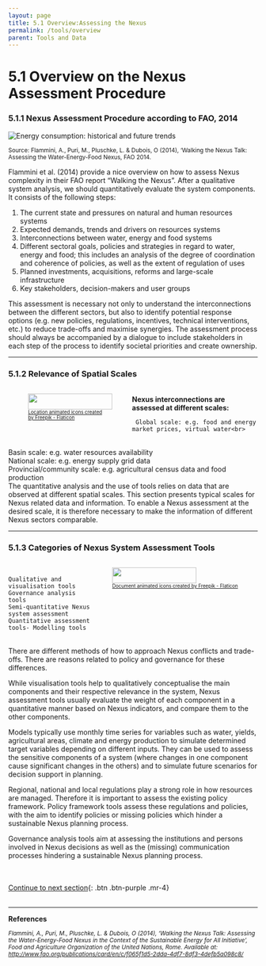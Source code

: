 ```yaml
---
layout: page
title: 5.1 Overview:Assessing the Nexus
permalink: /tools/overview
parent: Tools and Data
---
```

# **5.1 Overview on the Nexus Assessment Procedure**

### **5.1.1 Nexus Assessment Procedure according to FAO, 2014**

<img src="/wef-nexus-online-course/assets/flammini.PNG" alt="Energy consumption: historical and future trends">
<p><small>Source: Flammini, A., Puri, M., Pluschke, L. & Dubois, O (2014), ‘Walking the Nexus Talk: Assessing the Water-Energy-Food Nexus, FAO 2014.</small></p>
<p><small>  </small></p>

Flammini et al. (2014) provide a nice overview on how to assess Nexus complexity in their FAO report “Walking the Nexus”. After a qualitative system analysis, we should quantitatively evaluate the system components. It consists of the following steps:

1. The current state and pressures on natural and human resources systems
2. Expected demands, trends and drivers on resources systems
3. Interconnections between water, energy and food systems
4. Different sectoral goals, policies and strategies in regard to water, energy and food; this includes an analysis of the degree of coordination and coherence of policies, as well as the extent of regulation of uses
5. Planned investments, acquisitions, reforms and large-scale infrastructure
6. Key stakeholders, decision-makers and user groups

This assessment is necessary not only to understand the interconnections between the different sectors, but also to identify potential response options (e.g. new policies, regulations, incentives, technical interventions, etc.) to reduce trade-offs and maximise synergies. The assessment process should always be accompanied by a dialogue to include stakeholders in each step of the process to identify societal priorities and create ownership.

<hr/>


### **5.1.2 Relevance of Spatial Scales**

<div>
<div style="float: left">
<figure>
<img src="/wef-nexus-online-course/assets/around-the-world.gif" width="170" height="32">
<figcaption><small><small><a href="https://www.flaticon.com/free-animated-icons/location" title="location animated icons">Location animated icons created <br>by Freepik - Flaticon</a></small></small></figcaption>
</figure>
</div>
<div>
<br>
<b>Nexus interconnections are assessed at different scales:</b>
</div>
</div>

     Global scale: e.g. food and energy market prices, virtual water<br>
<br>
     Basin scale: e.g. water resources availability
<br>
     National scale: e.g. energy supply grid data
<br>
     Provincial/community scale: e.g. agricultural census data and food production


<br>
The quantitative analysis and the use of tools relies on data that are observed at different spatial scales. This section presents typical scales for Nexus related data and information. To enable a Nexus assessment at the desired scale, it is therefore necessary to make the information of different Nexus sectors comparable.

<hr/>

### **5.1.3 Categories of Nexus System Assessment Tools**

<div>
<div style="float: right">
<figure>
<img src="/wef-nexus-online-course/assets/document.gif" width="170" height="32">
<figcaption><small><small><a href="https://www.flaticon.com/free-animated-icons/document" title="document animated icons">Document animated icons created by Freepik - Flaticon</a></small></small></figcaption>
</figure>
</div>
<div>
<br>
</div>
</div>

    Qualitative and visualisation tools
    Governance analysis tools
    Semi-quantitative Nexus system assessment
    Quantitative assessment tools- Modelling tools

<br>
There are different methods of how to approach Nexus conflicts and trade-offs. There are reasons related to policy and governance for these differences.

While visualisation tools help to qualitatively conceptualise the main components and their respective relevance in the system, Nexus assessment tools usually evaluate the weight of each component in a quantitative manner based on Nexus indicators, and compare them to the other components. 

Models typically use monthly time series for variables such as water, yields, agricultural areas, climate and energy production to simulate determined target variables depending on different inputs. They can be used to assess the sensitive components of a system (where changes in one component cause significant changes in the others) and to simulate future scenarios for decision support in planning.

Regional, national and local regulations play a strong role in how resources are managed. Therefore it is important to assess the existing policy framework. Policy framework tools assess these regulations and policies, with the aim to identify policies or missing policies which hinder a sustainable Nexus planning process.

Governance analysis tools aim at assessing the institutions and persons involved in Nexus decisions as well as the (missing) communication processes hindering a sustainable Nexus planning process.

<br/> <br/>
[Continue to next section](https://waterbender231.github.io/wef-nexus-online-course/tools/qualitative-approaches){: .btn .btn-purple .mr-4}
<br/> <br/>

<hr/>

<p><b>References</b></p>
<p><small><i>Flammini, A., Puri, M., Pluschke, L. & Dubois, O (2014), ‘Walking the Nexus Talk: Assessing the Water-Energy-Food Nexus in the Context of the Sustainable Energy for All Initiative’, Food and Agriculture Organization of the United Nations, Rome. Available at: <a href="http://www.fao.org/publications/card/en/c/f065f1d5-2dda-4df7-8df3-4defb5a098c8/">http://www.fao.org/publications/card/en/c/f065f1d5-2dda-4df7-8df3-4defb5a098c8/</a></i></small></p>
